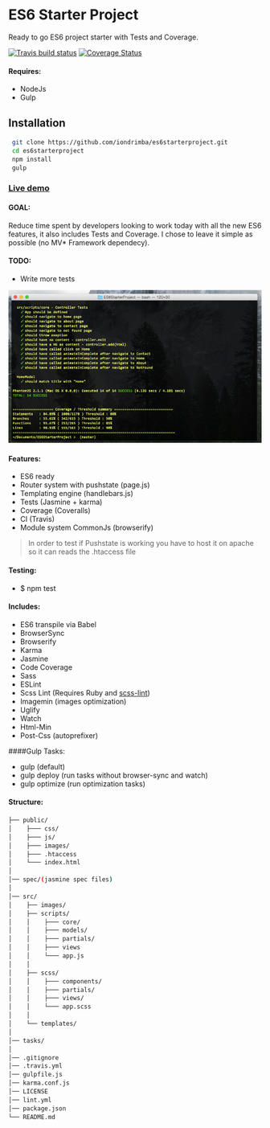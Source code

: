 # ES6 Starter Project

Ready to go ES6 project starter with Tests and Coverage.

[![Travis build status](https://travis-ci.org/iondrimba/es6starterproject.svg?branch=master)](https://travis-ci.org/iondrimba/es6starterproject) [![Coverage Status](https://coveralls.io/repos/github/iondrimba/es6starterproject/badge.svg?branch=master)](https://coveralls.io/github/iondrimba/es6starterproject?branch=master)


#### Requires:

* NodeJs
* Gulp

## Installation

```sh
 git clone https://github.com/iondrimba/es6starterproject.git 
 cd es6starterproject
 npm install
 gulp
```

### [Live demo]
 
#### GOAL:
Reduce time spent by developers looking to work today with all the new ES6 features, it also includes Tests and Coverage. I chose to leave it simple as possible (no MV* Framework dependecy).


#### TODO:

* Write more tests

![Alt text](picture.png)

#### Features:

* ES6 ready
* Router system with pushstate (page.js)
* Templating engine (handlebars.js)
* Tests (Jasmine + karma)
* Coverage (Coveralls)
* CI (Travis)
* Module system CommonJs (browserify)

> In order to test if Pushstate is working
> you have to host it on apache so it can reads the .htaccess file

#### Testing:

* $ npm test

#### Includes:

* ES6 transpile via Babel
* BrowserSync
* Browserify
* Karma 
* Jasmine 
* Code Coverage
* Sass
* ESLint
* Scss Lint (Requires Ruby and [scss-lint])
* Imagemin (images optimization)
* Uglify
* Watch
* Html-Min
* Post-Css (autoprefixer)

####Gulp Tasks:

* gulp (default)
* gulp deploy (run tasks without browser-sync and watch)
* gulp optimize (run optimization tasks)

#### Structure:

````bash
├── public/
│    ├─── css/ 
│    ├─── js/
│    ├─── images/
│    ├─── .htaccess
│    └─── index.html
│
│── spec/(jasmine spec files)
│
│── src/
│    ├── images/
│    ├── scripts/
│	 │    ├─── core/ 
│	 │    ├─── models/
│	 │    ├─── partials/
│	 │    ├─── views
│	 │    └─── app.js
│	 │
│	 ├── scss/
│	 │    ├─── components/ 
│	 │    ├─── partials/
│	 │    ├─── views/
│	 │    └─── app.scss
│	 │
│    └── templates/
│
│── tasks/
│
│── .gitignore
│── .travis.yml
│── gulpfile.js
│── karma.conf.js
│── LICENSE
│── lint.yml
│── package.json
└── README.md
````

[scss-lint]:<https://github.com/brigade/scss-lint#installation>
[Live demo]:<http://iondrimba.github.io/es6starterproject/>
